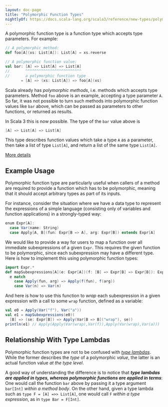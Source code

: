 ```yaml
---
layout: doc-page
title: "Polymorphic Function Types"
nightlyOf: https://docs.scala-lang.org/scala3/reference/new-types/polymorphic-function-types.html
---
```


A polymorphic function type is a function type which accepts type parameters.
For example:

```scala
// A polymorphic method:
def foo[A](xs: List[A]): List[A] = xs.reverse

// A polymorphic function value:
val bar: [A] => List[A] => List[A]
//       ^^^^^^^^^^^^^^^^^^^^^^^^^
//       a polymorphic function type
       = [A] => (xs: List[A]) => foo[A](xs)
```

Scala already has _polymorphic methods_, i.e. methods which accepts type parameters.
Method `foo` above is an example, accepting a type parameter `A`.
So far, it
was not possible to turn such methods into polymorphic function values like `bar` above,
which can be passed as parameters to other functions, or returned as results.

In Scala 3 this is now possible. The type of the `bar` value above is

```scala sc:nocompile
[A] => List[A] => List[A]
```

This type describes function values which take a type `A` as a parameter,
then take a list of type `List[A]`, and return a list of the same type `List[A]`.

[More details](https://github.com/scala/scala3/pull/4672)


## Example Usage

Polymorphic function type are particularly useful
when callers of a method are required to provide a
function which has to be polymorphic,
meaning that it should accept arbitrary types as part of its inputs.

For instance, consider the situation where we have
a data type to represent the expressions of a simple language
(consisting only of variables and function applications)
in a strongly-typed way:

```scala sc-name:expr
enum Expr[A]:
  case Var(name: String)
  case Apply[A, B](fun: Expr[B => A], arg: Expr[B]) extends Expr[A]
```

We would like to provide a way for users to map a function
over all immediate subexpressions of a given `Expr`.
This requires the given function to be polymorphic,
since each subexpression may have a different type.
Here is how to implement this using polymorphic function types:

```scala sc-compile-with:expr sc-name:mapsubexpr
import Expr.*
def mapSubexpressions[A](e: Expr[A])(f: [B] => Expr[B] => Expr[B]): Expr[A] =
  e match
    case Apply(fun, arg) => Apply(f(fun), f(arg))
    case Var(n) => Var(n)
```

And here is how to use this function to _wrap_ each subexpression
in a given expression with a call to some `wrap` function,
defined as a variable:

```scala sc-compile-with:mapsubexpr
val e0 = Apply(Var("f"), Var("a"))
val e1 = mapSubexpressions(e0)(
  [B] => (se: Expr[B]) => Apply(Var[B => B]("wrap"), se))
println(e1) // Apply(Apply(Var(wrap),Var(f)),Apply(Var(wrap),Var(a)))
```

## Relationship With Type Lambdas

Polymorphic function types are not to be confused with
[_type lambdas_](type-lambdas.md).
While the former describes the _type_ of a polymorphic _value_,
the latter is an actual function value _at the type level_.

A good way of understanding the difference is to notice that
**_type lambdas are applied in types,
whereas polymorphic functions are applied in terms_**:
One would call the function `bar` above
by passing it a type argument `bar[Int]` _within a method body_.
On the other hand, given a type lambda such as `type F = [A] =>> List[A]`,
one would call `F` _within a type expression_, as in `type Bar = F[Int]`.
